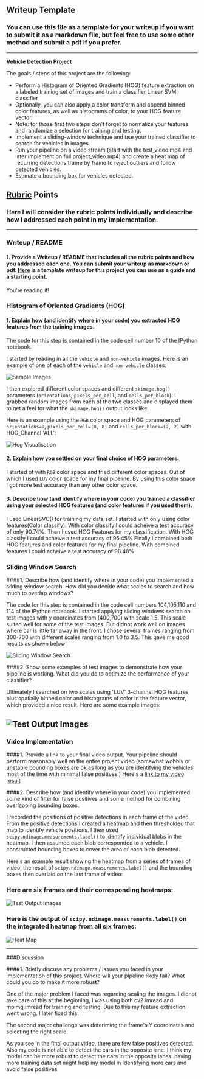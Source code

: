## Writeup Template
### You can use this file as a template for your writeup if you want to submit it as a markdown file, but feel free to use some other method and submit a pdf if you prefer.

---

**Vehicle Detection Project**

The goals / steps of this project are the following:

* Perform a Histogram of Oriented Gradients (HOG) feature extraction on a labeled training set of images and train a classifier Linear SVM classifier
* Optionally, you can also apply a color transform and append binned color features, as well as histograms of color, to your HOG feature vector. 
* Note: for those first two steps don't forget to normalize your features and randomize a selection for training and testing.
* Implement a sliding-window technique and use your trained classifier to search for vehicles in images.
* Run your pipeline on a video stream (start with the test_video.mp4 and later implement on full project_video.mp4) and create a heat map of recurring detections frame by frame to reject outliers and follow detected vehicles.
* Estimate a bounding box for vehicles detected.


## [Rubric](https://review.udacity.com/#!/rubrics/513/view) Points

### Here I will consider the rubric points individually and describe how I addressed each point in my implementation.  

---
### Writeup / README

#### 1. Provide a Writeup / README that includes all the rubric points and how you addressed each one.  You can submit your writeup as markdown or pdf.  [Here](https://github.com/udacity/CarND-Vehicle-Detection/blob/master/writeup_template.md) is a template writeup for this project you can use as a guide and a starting point.  

You're reading it!

### Histogram of Oriented Gradients (HOG)

#### 1. Explain how (and identify where in your code) you extracted HOG features from the training images.

The code for this step is contained in the code cell number 10 of the IPython notebook. 

I started by reading in all the `vehicle` and `non-vehicle` images.  Here is an example of one of each of the `vehicle` and `non-vehicle` classes:

![Sample Images](writeUp_Images/vehicle_non_vehicle.png)

I then explored different color spaces and different `skimage.hog()` parameters (`orientations`, `pixels_per_cell`, and `cells_per_block`).  I grabbed random images from each of the two classes and displayed them to get a feel for what the `skimage.hog()` output looks like.

Here is an example using the `RGB` color space and HOG parameters of `orientations=9`, `pixels_per_cell=(8, 8)` and `cells_per_block=(2, 2)` with HOG_Channel 'ALL':


![Hog Visualisation](writeUp_Images/hog.png)

#### 2. Explain how you settled on your final choice of HOG parameters.

I started of with `RGB` color space and tried different color spaces. Out of which I used `LUV` color space for my final pipeline. By using this color space I got more test accuracy than any other color space. 

#### 3. Describe how (and identify where in your code) you trained a classifier using your selected HOG features (and color features if you used them).

I used LinearSVC() for training my data set.
I started with only using color features(Color classify).  With color classify I could acheive a test accuracy of only 90.74%.
Then I used HOG Features for my classification. With HOG classify I could acheive a test accuracy of 96.45%
Finally I combined both HOG features and color features for my final pipeline. With combined features I could acheive a test accuracy of 98.48%

### Sliding Window Search

####1. Describe how (and identify where in your code) you implemented a sliding window search.  How did you decide what scales to search and how much to overlap windows?

The code for this step is contained in the code cell numbers 104,105,110 and 114 of the IPython notebook.
I started applying sliding windows search on test images with y coordinates from (400,700) with scale 1.5. This scale suited well for some of the test images. But didnot work well on images where car is little far away in the front. I chose several frames ranging from 300-700 with different scales ranging from 1.0 to 3.5. This gave me good results as shown below

![Sliding Window Search](writeUp_Images/slidingWindow1.png)

####2. Show some examples of test images to demonstrate how your pipeline is working.  What did you do to optimize the performance of your classifier?

Ultimately I searched on two scales using 'LUV' 3-channel HOG features plus spatially binned color and histograms of color in the feature vector, which provided a nice result.  Here are some example images:

![Test Output Images](writeUp_Images/outputImages.png)
---

### Video Implementation

####1. Provide a link to your final video output.  Your pipeline should perform reasonably well on the entire project video (somewhat wobbly or unstable bounding boxes are ok as long as you are identifying the vehicles most of the time with minimal false positives.)
Here's a [link to my video result](./project_video_out.mp4)


####2. Describe how (and identify where in your code) you implemented some kind of filter for false positives and some method for combining overlapping bounding boxes.

I recorded the positions of positive detections in each frame of the video.  From the positive detections I created a heatmap and then thresholded that map to identify vehicle positions.  I then used `scipy.ndimage.measurements.label()` to identify individual blobs in the heatmap.  I then assumed each blob corresponded to a vehicle.  I constructed bounding boxes to cover the area of each blob detected.  

Here's an example result showing the heatmap from a series of frames of video, the result of `scipy.ndimage.measurements.label()` and the bounding boxes then overlaid on the last frame of video:

### Here are six frames and their corresponding heatmaps:

![Test Output Images](writeUp_Images/outputImages.png)

### Here is the output of `scipy.ndimage.measurements.label()` on the integrated heatmap from all six frames:
![Heat Map](writeUp_Images/heatmap.png)

---

###Discussion

####1. Briefly discuss any problems / issues you faced in your implementation of this project.  Where will your pipeline likely fail?  What could you do to make it more robust?


One of the major problem I faced was regarding scaling the images. I didnot take care of this at the beginning, I was using both cv2.imread and mpimg.imread for training and testing. Due to this my feature extraction went wrong. I later fixed this.

The second major challenge was deteriming the frame's Y coordinates and selecting the right scale.

As you see in the final output video, there are few false positives detected. Also my code is not able to detect the cars in the opposite lane. I think my model can be more robust to detect the cars in the opposite lanes. having more training data set might help my model in Identifying more cars and avoid false positives.


